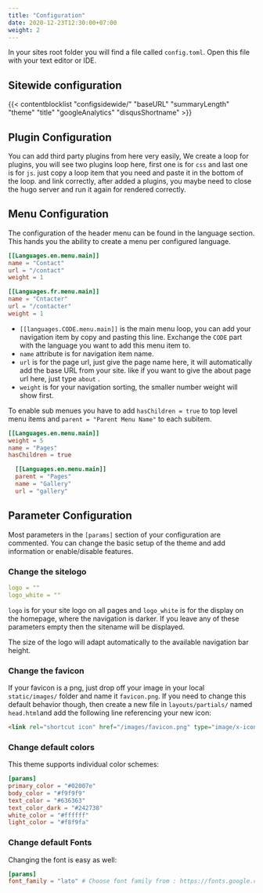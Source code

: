 ```yaml
---
title: "Configuration"
date: 2020-12-23T12:30:00+07:00
weight: 2
---
```


In your sites root folder you will find a file called `config.toml`. Open this file with your text editor or IDE.

## Sitewide configuration

{{< contentblocklist "configsidewide/" "baseURL" "summaryLength" "theme" "title" "googleAnalytics" "disqusShortname" >}}

## Plugin Configuration

You can add third party plugins from here very easily, We create a loop for plugins, you will see two plugins loop here, first one is for `css` and last one is for `js`. just copy a loop item that you need and paste it in the bottom of the loop. and link correctly, after added a plugins, you maybe need to close the hugo server and run it again for rendered correctly.

## Menu Configuration

The configuration of the header menu can be found in the language section. This hands you the ability to create a menu per configured language.

```toml
[[Languages.en.menu.main]]
name = "Contact"
url = "/contact"
weight = 1

[[Languages.fr.menu.main]]
name = "Cntacter"
url = "/contacter"
weight = 1
```

* `[[languages.CODE.menu.main]]` is the main menu loop, you can add your navigation item by copy and pasting this line. Exchange the `CODE` part with the language you want to add this menu item to.
* `name` attribute is for navigation item name.
* `url` is for the page url, just give the page name here, it will automatically add the base URL from your site. like if you want to give the about page url here, just type `about` .
* `weight` is for your navigation sorting, the smaller number weight will show first.

To enable sub menues you have to add `hasChildren = true` to top level menu items and `parent = "Parent Menu Name"` to each subitem.

```toml
[[Languages.en.menu.main]]
weight = 5
name = "Pages"
hasChildren = true

  [[Languages.en.menu.main]]
  parent = "Pages"
  name = "Gallery"
  url = "gallery"
```

## Parameter Configuration

Most parameters in the `[params]` section of your configuration are commented. You can change the basic setup of the theme and add information or enable/disable features.

### Change the sitelogo

```yaml
logo = ""
logo_white = ""
```

`logo` is for your site logo on all pages and `logo_white` is for the display on the homepage, where the navigation is darker. If you leave any of these parameters empty then the sitename will be displayed.

The size of the logo will adapt automatically to the available navigation bar height.

### Change the favicon

If your favicon is a png, just drop off your image in your local `static/images/` folder and name it `favicon.png`. If you need to change this default behavior though, then create a new file in `layouts/partials/` named `head.html`and add the following line referencing your new icon:

```html
<link rel="shortcut icon" href="/images/favicon.png" type="image/x-icon" />
```

### Change default colors

This theme supports individual color schemes:

```toml
[params]
primary_color = "#02007e"
body_color = "#f9f9f9"
text_color = "#636363"
text_color_dark = "#242738"
white_color = "#ffffff"
light_color = "#f8f9fa"
```

### Change default Fonts

Changing the font is easy as well:

```toml
[params]
font_family = "lato" # Choose font family from : https://fonts.google.com/
```

